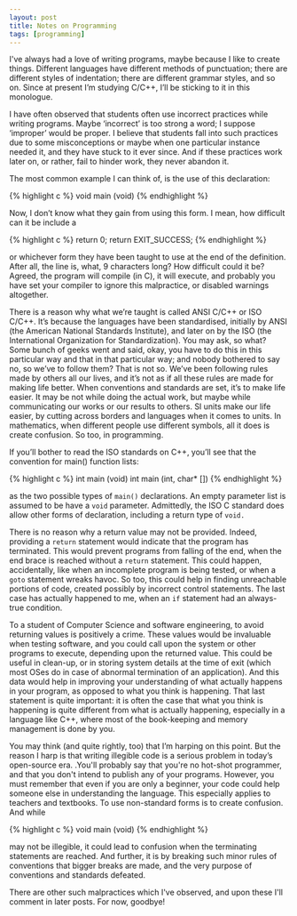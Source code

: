 ```yaml
---
layout: post
title: Notes on Programming
tags: [programming]
---
```


I've always had a love of writing programs, maybe because I like to create
things. Different languages have different methods of punctuation; there are
different styles of indentation; there are different grammar styles, and so on.
Since at present I’m studying C/C++, I’ll be sticking to it in this monologue.

I have often observed that students often use incorrect practices while writing
programs. Maybe ‘incorrect’ is too strong a word; I suppose ‘improper’ would be
proper. I believe that students fall into such practices due to some
misconceptions or maybe when one particular instance needed it, and they have
stuck to it ever since. And if these practices work later on, or rather, fail to
hinder work, they never abandon it.

The most common example I can think of, is the use of this declaration:

{% highlight c %}
void main (void)
{% endhighlight %}

Now, I don’t know what they gain from using this form. I mean, how difficult can
it be include a

{% highlight c %}
return 0;
return EXIT_SUCCESS;
{% endhighlight %}

or whichever form they have been taught to use at the end of the definition.
After all, the line is, what, 9 characters long? How difficult could it be?
Agreed, the program will compile (in C), it will execute, and probably you have
set your compiler to ignore this malpractice, or disabled warnings altogether.

There is a reason why what we’re taught is called ANSI C/C++ or ISO C/C++. It’s
because the languages have been standardised, initially by ANSI (the American
National Standards Institute), and later on by the ISO (the International
Organization for Standardization). You may ask, so what? Some bunch of geeks
went and said, okay, you have to do this in this particular way and that in that
particular way; and nobody bothered to say no, so we’ve to follow them? That is
not so. We’ve been following rules made by others all our lives, and it’s not as
if all these rules are made for making life better. When conventions and
standards are set, it’s to make life easier. It may be not while doing the
actual work, but maybe while communicating our works or our results to others.
SI units make our life easier, by cutting across borders and languages when it
comes to units. In mathematics, when different people use different symbols, all
it does is create confusion. So too, in programming.

If you’ll bother to read the ISO standards on C++, you’ll see that the
convention for main() function lists:

{% highlight c %}
int main (void)
int main (int, char* [])
{% endhighlight %}

as the two possible types of `main()` declarations. An empty parameter list is
assumed to be have a `void` parameter. Admittedly, the ISO C standard does allow
other forms of declaration, including a return type of `void.`

There is no reason why a return value may not be provided. Indeed, providing a
`return` statement would indicate that the program has terminated. This would
prevent programs from falling of the end, when the end brace is reached without
a `return` statement. This could happen, accidentally, like when an incomplete
program is being tested, or when a `goto` statement wreaks havoc. So too, this
could help in finding unreachable portions of code, created possibly by
incorrect control statements. The last case has actually happened to me, when an
`if` statement had an always-true condition.

To a student of Computer Science and software engineering, to avoid returning
values is positively a crime. These values would be invaluable when testing
software, and you could call upon the system or other programs to execute,
depending upon the returned value. This could be useful in clean-up, or in
storing system details at the time of exit (which most OSes do in case of
abnormal termination of an application).  And this data would help in improving
your understanding of what actually happens in your program, as opposed to what
you think is happening. That last statement is quite important: it is often the
case that what you think is happening is quite different from what is actually
happening, especially in a language like C++, where most of the book-keeping and
memory management is done by you.

You may think (and quite rightly, too) that I’m harping on this point.  But the
reason I harp is that writing illegible code is a serious problem in today’s
open-source era. .You'll probably say that you're no hot-shot programmer, and
that you don't intend to publish any of your programs. However, you must
remember that even if you are only a beginner, your code could help someone else
in understanding the language. This especially applies to teachers and
textbooks. To use non-standard forms is to create confusion. And while

{% highlight c %}
void main (void)
{% endhighlight %}

may not be illegible, it could lead to confusion when the terminating statements
are reached. And further, it is by breaking such minor rules of conventions that
bigger breaks are made, and the very purpose of conventions and standards
defeated.

There are other such malpractices which I've observed, and upon these I'll
comment in later posts. For now, goodbye!

